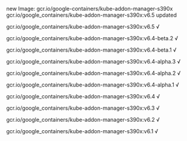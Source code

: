 new Image: gcr.io/google-containers/kube-addon-manager-s390x
gcr.io/google_containers/kube-addon-manager-s390x:v6.5 updated 

gcr.io/google_containers/kube-addon-manager-s390x:v6.5 √

gcr.io/google_containers/kube-addon-manager-s390x:v6.4-beta.2 √

gcr.io/google_containers/kube-addon-manager-s390x:v6.4-beta.1 √

gcr.io/google_containers/kube-addon-manager-s390x:v6.4-alpha.3 √

gcr.io/google_containers/kube-addon-manager-s390x:v6.4-alpha.2 √

gcr.io/google_containers/kube-addon-manager-s390x:v6.4-alpha.1 √

gcr.io/google_containers/kube-addon-manager-s390x:v6.4 √

gcr.io/google_containers/kube-addon-manager-s390x:v6.3 √

gcr.io/google_containers/kube-addon-manager-s390x:v6.2 √

gcr.io/google_containers/kube-addon-manager-s390x:v6.1 √

